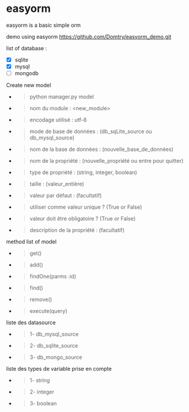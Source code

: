 # easyorm
easyorm is a basic simple orm

demo using easyorm https://github.com/Domtry/easyorm_demo.git

list of database :
- [x] sqlite
- [x] mysql
- [ ] mongodb

Create new model
- > python manager.py model
- > nom du module : <new_module>
- > encodage utilisé : utf-8
- > mode de base de données : (db_sqLite_source ou db_mysql_source)
- > nom de la base de données : (nouvelle_base_de_données)
- > nom de la propriété : (nouvelle_propriété ou entre pour quitter)
- > type de propriété : (string, integer, boolean)
- > taille : (valeur_entière)
- > valeur par défaut : (facultatif)
- > utiliser comme valeur unique ? (True or False)
- > valeur doit être obligatoire ? (True or False)
- > description de la propriété : (facultatif)

method list of model
- > get()
- > add()
- > findOne(parms :id)
- > find()
- > remove()
- > execute(query)

liste des datasource
- > 1- db_mysql_source
- > 2- db_sqlite_source
- > 3- db_mongo_source

liste des types de variable prise en compte
- > 1- string
- > 2- integer
- > 3- boolean
